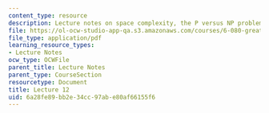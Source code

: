 ```yaml
---
content_type: resource
description: Lecture notes on space complexity, the P versus NP problem, and randomness.
file: https://ol-ocw-studio-app-qa.s3.amazonaws.com/courses/6-080-great-ideas-in-theoretical-computer-science-spring-2008/6a28fe89bb2e34cc97abe80af66155f6_lec12.pdf
file_type: application/pdf
learning_resource_types:
- Lecture Notes
ocw_type: OCWFile
parent_title: Lecture Notes
parent_type: CourseSection
resourcetype: Document
title: Lecture 12
uid: 6a28fe89-bb2e-34cc-97ab-e80af66155f6
---
```

